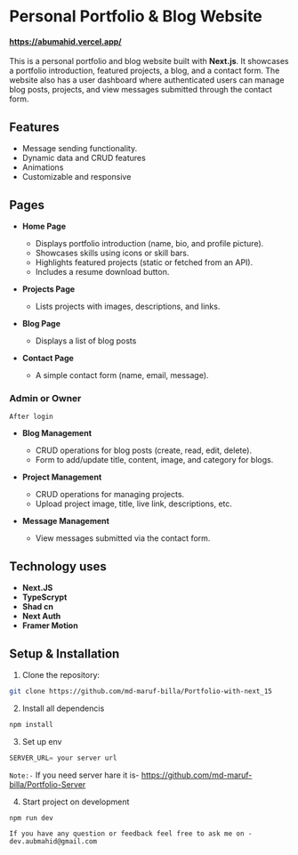 # Personal Portfolio & Blog Website
#### https://abumahid.vercel.app/


This is a personal portfolio and blog website built with **Next.js**. It showcases a portfolio introduction, featured projects, a blog, and a contact form. The website also has a user dashboard where authenticated users can manage blog posts, projects, and view messages submitted through the contact form.

## Features

- Message sending functionality.
- Dynamic data and CRUD features
- Animations
- Customizable and responsive

## Pages

- **Home Page**
  - Displays portfolio introduction (name, bio, and profile picture).
  - Showcases skills using icons or skill bars.
  - Highlights featured projects (static or fetched from an API).
  - Includes a resume download button.
- **Projects Page**

  - Lists projects with images, descriptions, and links.

- **Blog Page**
  - Displays a list of blog posts
- **Contact Page**
  - A simple contact form (name, email, message).

### Admin or Owner

`After login`

- **Blog Management**

  - CRUD operations for blog posts (create, read, edit, delete).
  - Form to add/update title, content, image, and category for blogs.

- **Project Management**

  - CRUD operations for managing projects.
  - Upload project image, title, live link, descriptions, etc.

- **Message Management**
  - View messages submitted via the contact form.

## Technology uses

- **Next.JS**
- **TypeScrypt**
- **Shad cn**
- **Next Auth**
- **Framer Motion**

## Setup & Installation

1. Clone the repository:

```bash
git clone https://github.com/md-maruf-billa/Portfolio-with-next_15
```

2. Install all dependencis

```bash
npm install
```

3. Set up env

```js
SERVER_URL= your server url
```

`Note:-` If you need server hare it is- https://github.com/md-maruf-billa/Portfolio-Server

4. Start project on development

```bash
npm run dev
```

`If you have any question or feedback feel free to ask me on - dev.aubmahid@gmail.com`
